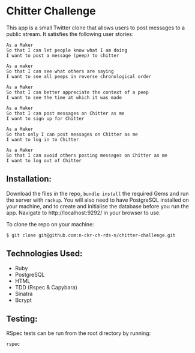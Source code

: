Chitter Challenge
=================
This app is a small Twitter clone that allows users to post messages to a public stream. It satisfies the following user stories:

```
As a Maker
So that I can let people know what I am doing  
I want to post a message (peep) to chitter

As a maker
So that I can see what others are saying  
I want to see all peeps in reverse chronological order

As a Maker
So that I can better appreciate the context of a peep
I want to see the time at which it was made

As a Maker
So that I can post messages on Chitter as me
I want to sign up for Chitter

As a Maker
So that only I can post messages on Chitter as me
I want to log in to Chitter

As a Maker
So that I can avoid others posting messages on Chitter as me
I want to log out of Chitter

```

Installation:
-------------

Download the files in the repo, `bundle install` the required Gems and run the server with `rackup`. You will also need to have PostgreSQL installed on your machine, and to create and initialise the database before you run the app. Navigate to http://localhost:9292/ in your browser to use.

To clone the repo on your machine:

```
$ git clone git@github.com:n-ckr-ch-rds-n/chitter-challenge.git
```

Technologies Used:
-----------------
* Ruby
* PostgreSQL
* HTML
* TDD (Rspec & Capybara)
* Sinatra
* Bcrypt

Testing:
-------

RSpec tests can be run from the root directory by running:

```
rspec
```
